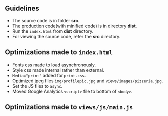 ## Guidelines

- The source code is in folder **src**.
- The production code(with minified code) is in directory **dist**.
- Run the `index.html` from **dist** directory.
- For viewing the source code, refer the **src** directory.


## Optimizations made to `index.html`

- Fonts css made to load asynchronously.
- Style css made internal rather than external.
- `Media="print"` added for `print.css`.
- Optimized jpeg files `img/profilepic.jpg` and `views/images/pizzeria.jpg`.
- Set the JS files to `async`.
- Moved Google Analytics `<script>` file to bottom of `<body>`.

## Optimizations made to `views/js/main.js`
